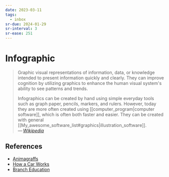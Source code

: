```yaml
---
date: 2023-03-11
tags:
  - inbox
sr-due: 2024-01-29
sr-interval: 3
sr-ease: 251
---
```


# Infographic

> Graphic visual representations of information, data, or knowledge intended to
> present information quickly and clearly. They can improve cognition by
> utilizing graphics to enhance the human visual system's ability to see
> patterns and trends.
>
> Infographics can be created by hand using simple everyday tools such as graph
> paper, pencils, markers, and rulers. However, today they are more often
> created using [[computer_program|computer software]], which is often both
> faster and easier. They can be created with general
> [[My_awesome_software_list#graphics|illustration_software]].\
> — <cite>[Wikipedia](https://en.wikipedia.org/wiki/Infographic)</cite>

## References

- [Animagraffs](https://animagraffs.com/)
- [How a Car Works](https://www.howacarworks.com/)
- [Branch Education](https://www.youtube.com/c/brancheducation)
